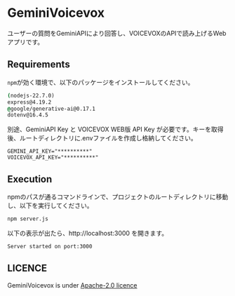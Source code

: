 # GeminiVoicevox
ユーザーの質問をGeminiAPIにより回答し、VOICEVOXのAPIで読み上げるWebアプリです。

## Requirements
`npm`が効く環境で、以下のパッケージをインストールしてください。
```cmd
(nodejs-22.7.0)
express@4.19.2 
@google/generative-ai@0.17.1 
dotenv@16.4.5
```
別途、GeminiAPI Key と VOICEVOX WEB版 API Key が必要です。キーを取得後、ルートディレクトリに.envファイルを作成し格納してください。
```env
GEMINI_API_KEY="**********"
VOICEVOX_API_KEY="**********"
```

## Execution
npmのパスが通るコマンドラインで、プロジェクトのルートディレクトリに移動し、以下を実行してください。
```cmd
npm server.js
```
以下の表示が出たら、http://localhost:3000 を開きます。
```cmd
Server started on port:3000
```

## LICENCE
GeminiVoicevox is under [Apache-2.0 licence](/LICENSE)